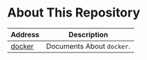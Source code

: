 # About This Repository

Address | Description
---|---
[docker](https://user00000001.github.io/docker) | Documents About `docker`.
